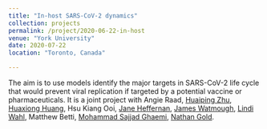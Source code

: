 ```yaml
---
title: "In-host SARS-CoV-2 dynamics"
collection: projects
permalink: /project/2020-06-22-in-host
venue: "York University"
date: 2020-07-22
location: "Toronto, Canada"

---
```


 The aim is to use models identify the major targets in SARS-CoV-2  life cycle that would prevent viral replication 
 if targeted by a potential vaccine or pharmaceuticals. It is a joint project with Angie Raad, [Huaiping Zhu](http://huaiping.lamps.yorku.ca), [Huaxiong Huang](http://www.math.yorku.ca/~hhuang/),
 Hsu Kiang Ooi, [Jane Heffernan](http://immune.math.yorku.ca/jmheffer/), [James Watmough](http://www2.unb.ca/~watmough/), [Lindi Wahl](http://publish.uwo.ca/~lwahl/), Matthew Betti, [Mohammad Sajjad Ghaemi](https://nalab.stanford.edu/team/sajjad-ghaemi/), [Nathan Gold](https://nathangold.org).
